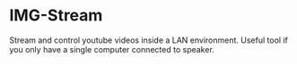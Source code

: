 # IMG-Stream

Stream and control youtube videos inside a LAN environment. Useful tool if you only have a single computer connected to speaker.
